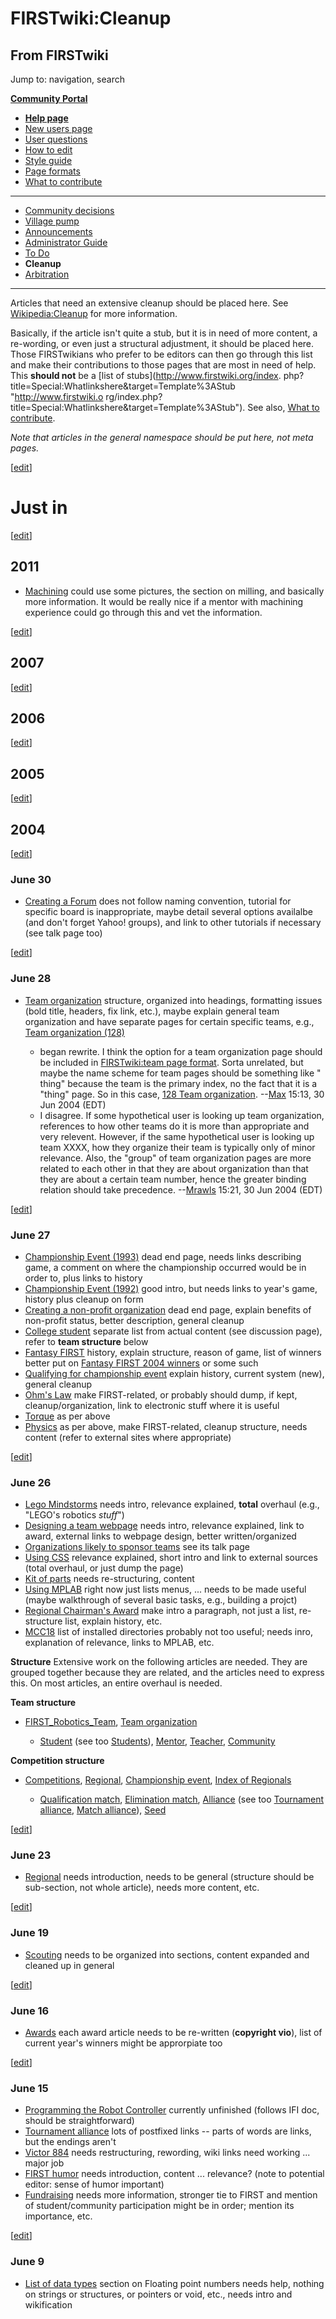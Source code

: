 # FIRSTwiki:Cleanup

## From FIRSTwiki

Jump to: navigation, search

**[Community Portal](FIRSTwiki:Community_portal "FIRSTwiki:Community portal")**

- **[Help page](FIRSTwiki:Help "FIRSTwiki:Help")**
- [New users page](FIRSTwiki:New_users_page "FIRSTwiki:New users page")
- [User questions](FIRSTwiki:User_questions "FIRSTwiki:User questions")
- [How to edit](FIRSTwiki:How_does_one_edit_a_page "FIRSTwiki:How does one edit a page")
- [Style guide](FIRSTwiki:Style_guide "FIRSTwiki:Style guide")
- [Page formats](FIRSTwiki:Page_formats "FIRSTwiki:Page formats")
- [What to contribute](FIRSTwiki:What_to_contribute "FIRSTwiki:What to contribute")

--------------------------------------------------------------------------------

- [Community decisions](FIRSTwiki:Community_decisions "FIRSTwiki:Community decisions")
- [Village pump](FIRSTwiki:Village_pump "FIRSTwiki:Village pump")
- [Announcements](FIRSTwiki:Announcements "FIRSTwiki:Announcements")
- [Administrator Guide](FIRSTwiki:Guide_for_administrators "FIRSTwiki:Guide for administrators")
- [To Do](FIRSTwiki:To_Do "FIRSTwiki:To Do")
- **Cleanup**
- [Arbitration](FIRSTwiki:Arbitration "FIRSTwiki:Arbitration")

--------------------------------------------------------------------------------

Articles that need an extensive cleanup should be placed here. See [Wikipedia:Cleanup](http://www.wikipedia.org/wiki/Wikipedia:Cleanup "wikipedia:Wikipedia:Cleanup") for more information.

Basically, if the article isn't quite a stub, but it is in need of more content, a re-wording, or even just a structural adjustment, it should be placed here. Those FIRSTwikians who prefer to be editors can then go through this list and make their contributions to those pages that are most in need of help. This **should not** be a [list of stubs](http://www.firstwiki.org/index.
php?title=Special:Whatlinkshere&target=Template%3AStub "http://www.firstwiki.o
rg/index.php?title=Special:Whatlinkshere&target=Template%3AStub"). See also, [What to contribute](FIRSTwiki:What_to_contribute "FIRSTwiki:What
to contribute").

_Note that articles in the general namespace should be put here, not meta pages._

[[edit](/index.php?title=FIRSTwiki:Cleanup&action=edit&section=1 "Edit
section: Just in")]

# Just in

[[edit](/index.php?title=FIRSTwiki:Cleanup&action=edit&section=2 "Edit
section: 2011")]

## 2011

- [Machining](Machining "Machining") could use some pictures, the section on milling, and basically more information. It would be really nice if a mentor with machining experience could go through this and vet the information.

[[edit](/index.php?title=FIRSTwiki:Cleanup&action=edit&section=3 "Edit
section: 2007")]

## 2007

[[edit](/index.php?title=FIRSTwiki:Cleanup&action=edit&section=4 "Edit
section: 2006")]

## 2006

[[edit](/index.php?title=FIRSTwiki:Cleanup&action=edit&section=5 "Edit
section: 2005")]

## 2005

[[edit](/index.php?title=FIRSTwiki:Cleanup&action=edit&section=6 "Edit
section: 2004")]

## 2004

[[edit](/index.php?title=FIRSTwiki:Cleanup&action=edit&section=7 "Edit
section: June 30")]

### June 30

- [Creating a Forum](Creating_a_Forum "Creating a Forum") does not follow naming convention, tutorial for specific board is inappropriate, maybe detail several options availalbe (and don't forget Yahoo! groups), and link to other tutorials if necessary (see talk page too)

[[edit](/index.php?title=FIRSTwiki:Cleanup&action=edit&section=8 "Edit
section: June 28")]

### June 28

- [Team organization](Team_organization "Team organization") structure, organized into headings, formatting issues (bold title, headers, fix link, etc.), maybe explain general team organization and have separate pages for certain specific teams, e.g., [Team organization (128)](/index.php?title=Team_organization_%28128%29&action=edit "Team organization \(128\)")

  - began rewrite. I think the option for a team organization page should be included in [FIRSTwiki:team page format](FIRSTwiki:Team_page_format "FIRSTwiki:Team page format"). Sorta unrelated, but maybe the name scheme for team pages should be something like "<team number> thing" because the team is the primary index, no the fact that it is a "thing" page. So in this case, [128 Team organization](/index.php?title=128_Team_organization&action=edit "128 Team organization"). --[Max](User:Max "User:Max") 15:13, 30 Jun 2004 (EDT)
  - I disagree. If some hypothetical user is looking up team organization, references to how other teams do it is more than appropriate and very relevent. However, if the same hypothetical user is looking up team XXXX, how they organize their team is typically only of minor relevance. Also, the "group" of team organization pages are more related to each other in that they are about organization than that they are about a certain team number, hence the greater binding relation should take precedence. --[Mrawls](User:Mrawls "User:Mrawls") 15:21, 30 Jun 2004 (EDT)

[[edit](/index.php?title=FIRSTwiki:Cleanup&action=edit&section=9 "Edit
section: June 27")]

### June 27

- [Championship Event (1993)](Championship_Event_%281993%29 "Championship Event \(1993\)") dead end page, needs links describing game, a comment on where the championship occurred would be in order to, plus links to history
- [Championship Event (1992)](Championship_Event_%281992%29 "Championship Event \(1992\)") good intro, but needs links to year's game, history plus cleanup on form
- [Creating a non-profit organization](Creating_a_non-profit_organization "Creating a non-profit organization") dead end page, explain benefits of non-profit status, better description, general cleanup
- [College student](College_student "College student") separate list from actual content (see discussion page), refer to **team structure** below
- [Fantasy FIRST](Fantasy_FIRST "Fantasy FIRST") history, explain structure, reason of game, list of winners better put on [Fantasy FIRST 2004 winners](/index.php?title=Fantasy_FIRST_2004_winners&action=edit "Fantasy FIRST 2004 winners") or some such
- [Qualifying for championship event](/index.php?title=Qualifying_for_championship_event&action=edit "Qualifying for championship event") explain history, current system (new), general cleanup
- [Ohm's Law](Ohm%27s_Law "Ohm's Law") make FIRST-related, or probably should dump, if kept, cleanup/organization, link to electronic stuff where it is useful
- [Torque](Torque "Torque") as per above
- [Physics](Physics "Physics") as per above, make FIRST-related, cleanup structure, needs content (refer to external sites where appropriate)

[[edit](/index.php?title=FIRSTwiki:Cleanup&action=edit&section=10 "Edit
section: June 26")]

### June 26

- [Lego Mindstorms](Lego_Mindstorms "Lego Mindstorms") needs intro, relevance explained, **total** overhaul (e.g., "LEGO's robotics _stuff_")
- [Designing a team webpage](Designing_a_team_webpage "Designing a team webpage") needs intro, relevance explained, link to award, external links to webpage design, better written/organized
- [Organizations likely to sponsor teams](Organizations_likely_to_sponsor_teams "Organizations likely to sponsor teams") see its talk page
- [Using CSS](Using_CSS "Using CSS") relevance explained, short intro and link to external sources (total overhaul, or just dump the page)
- [Kit of parts](Kit_of_parts "Kit of parts") needs re-structuring, content
- [Using MPLAB](Using_MPLAB "Using MPLAB") right now just lists menus, ... needs to be made useful (maybe walkthrough of several basic tasks, e.g., building a projct)
- [Regional Chairman's Award](Regional_Chairman%27s_Award "Regional Chairman's Award") make intro a paragraph, not just a list, re-structure list, explain history, etc.
- [MCC18](MCC18 "MCC18") list of installed directories probably not too useful; needs inro, explanation of relevance, links to MPLAB, etc.

**Structure** Extensive work on the following articles are needed. They are grouped together because they are related, and the articles need to express this. On most articles, an entire overhaul is needed.

**Team structure**

- [FIRST_Robotics_Team](FIRST_Robotics_Team "FIRST Robotics Team"), [Team organization](Team_organization "Team organization")

  - [Student](Student "Student") (see too [Students](Students "Students")), [Mentor](Mentor "Mentor"), [Teacher](Teacher "Teacher"), [Community](/index.php?title=Community&action=edit "Community")

**Competition structure**

- [Competitions](Competitions "Competitions"), [Regional](Regional "Regional"), [Championship event](Championship_event "Championship event"), [Index of Regionals](Index_of_Regionals "Index of Regionals")

  - [Qualification match](/index.php?title=Qualification_match&action=edit "Qualification match"), [Elimination match](Elimination_match "Elimination match"), [Alliance](Alliance "Alliance") (see too [Tournament alliance](Tournament_alliance "Tournament alliance"), [Match alliance](Match_alliance "Match alliance")), [Seed](Seed "Seed")

[[edit](/index.php?title=FIRSTwiki:Cleanup&action=edit&section=11 "Edit
section: June 23")]

### June 23

- [Regional](Regional "Regional") needs introduction, needs to be general (structure should be sub-section, not whole article), needs more content, etc.

[[edit](/index.php?title=FIRSTwiki:Cleanup&action=edit&section=12 "Edit
section: June 19")]

### June 19

- [Scouting](Scouting "Scouting") needs to be organized into sections, content expanded and cleaned up in general

[[edit](/index.php?title=FIRSTwiki:Cleanup&action=edit&section=13 "Edit
section: June 16")]

### June 16

- [Awards](Awards "Awards") each award article needs to be re-written (**copyright vio**), list of current year's winners might be approrpiate too

[[edit](/index.php?title=FIRSTwiki:Cleanup&action=edit&section=14 "Edit
section: June 15")]

### June 15

- [Programming the Robot Controller](Programming_the_Robot_Controller "Programming the Robot Controller") currently unfinished (follows IFI doc, should be straightforward)
- [Tournament alliance](Tournament_alliance "Tournament alliance") lots of postfixed links -- parts of words are links, but the endings aren't
- [Victor 884](victor-884) needs restructuring, rewording, wiki links need working ... major job
- [FIRST humor](FIRST_humor "FIRST humor") needs introduction, content ... relevance? (note to potential editor: sense of humor important)
- [Fundraising](Fundraising "Fundraising") needs more information, stronger tie to FIRST and mention of student/community participation might be in order; mention its importance, etc.

[[edit](/index.php?title=FIRSTwiki:Cleanup&action=edit&section=15 "Edit
section: June 9")]

### June 9

- [List of data types](List_of_data_types "List of data types") section on Floating point numbers needs help, nothing on strings or structures, or pointers or void, etc., needs intro and wikification
